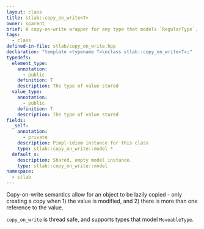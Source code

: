 ```yaml
---
layout: class
title: stlab::copy_on_write<T>
owner: sparent
brief: A copy-on-write wrapper for any type that models `RegularType`.
tags:
  - class
defined-in-file: stlab/copy_on_write.hpp
declaration: "template <typename T>\nclass stlab::copy_on_write<T>;"
typedefs:
  element_type:
    annotation:
      - public
    definition: T
    description: The type of value stored
  value_type:
    annotation:
      - public
    definition: T
    description: The type of value stored
fields:
  _self:
    annotation:
      - private
    description: Pimpl-idiom instance for this class
    type: stlab::copy_on_write::model *
  default_s:
    description: Shared, empty model instance.
    type: stlab::copy_on_write::model
namespace:
  - stlab
---
```


Copy-on-write semantics allow for an object to be lazily copied - only creating a copy when 1) the value is modified, and 2) there is more than one reference to the value.

`copy_on_write` is thread safe, and supports types that model `MoveableType`.
